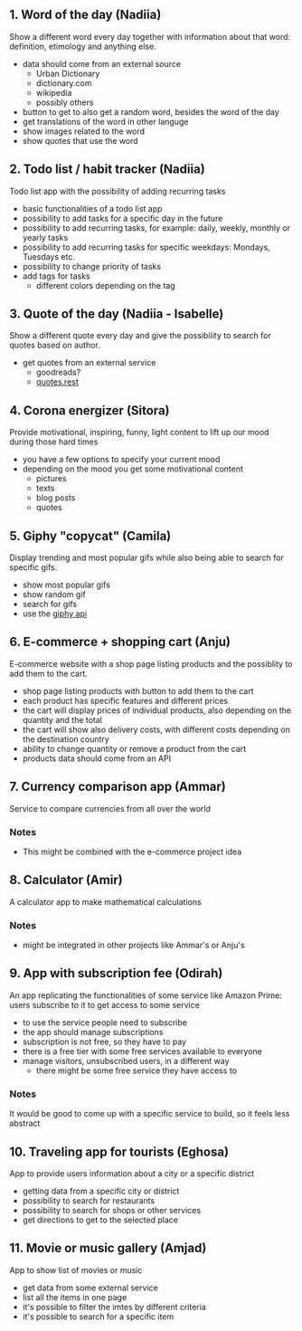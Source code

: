 ## 1. Word of the day (Nadiia) 
Show a different word every day together with information about that word: definition, etimology and anything else.
  - data should come from an external source 
    - Urban Dictionary
    - dictionary.com
    - wikipedia
    - possibly others
  - button to get to also get a random word, besides the word of the day
  - get translations of the word in other languge
  - show images related to the word
  - show quotes that use the word

## 2. Todo list / habit tracker (Nadiia) 
Todo list app with the possibility of adding recurring tasks
- basic functionalities of a todo list app 
- possibility to add tasks for a specific day in the future
- possibility to add recurring tasks, for example: daily, weekly, monthly or yearly tasks
- possibility to add recurring tasks for specific weekdays: Mondays, Tuesdays etc.
- possibility to change priority of tasks
- add tags for tasks
    - different colors depending on the tag

## 3. Quote of the day (Nadiia - Isabelle) 
Show a different quote every day and give the possibility to search for quotes based on author.
- get quotes from an external service
    - goodreads?
    - [quotes.rest](https://quotes.rest/)
    
## 4. Corona energizer (Sitora)
Provide motivational, inspiring, funny, light content to lift up our mood during those hard times
-  you have a few options to specify your current mood 
- depending on the mood you get some motivational content
    - pictures
    - texts
    - blog posts
    - quotes

## 5. Giphy "copycat" (Camila) 
Display trending and most popular gifs while also being able to search for specific gifs.
- show most popular gifs
- show random gif
- search for gifs
- use the [giphy api](https://developers.giphy.com/docs/api/)

## 6. E-commerce + shopping cart (Anju)
E-commerce website with a shop page listing products and the possiblity to add them to the cart.
- shop page listing products with button to add them to the cart
- each product has specific features and different prices
- the cart will display prices of individual products, also depending on the quantity and the total
- the cart will show also delivery costs, with different costs depending on the destination country 
- ability to change quantity or remove a product from the cart
- products data should come from an API

## 7. Currency comparison app (Ammar)
Service to compare currencies from all over the world

### Notes
- This might be combined with the e-commerce project idea


## 8. Calculator (Amir)
A calculator app to make mathematical calculations

### Notes
 - might be integrated in other projects like Ammar's or Anju's

## 9. App with subscription fee (Odirah)
An app replicating the functionalities of some service like Amazon Prime: users subscribe to it to get access to some service

- to use the service people need to subscribe
- the app should manage subscriptions
- subscription is not free, so they have to pay
- there is a free tier with some free services available to everyone
- manage visitors, unsubscribed users, in a different way
    - there might be some free service they have access to

### Notes
It would be good to come up with a specific service to build, so it feels less abstract

## 10. Traveling app for tourists (Eghosa)
App to provide users information about a city or a specific district
- getting data from a specific city or district
-  possibility to search for restaurants
- possibility to search for shops or other services
- get directions to get to the selected place 

## 11. Movie or music gallery (Amjad)
App to show list of movies or music

- get data from some external service
- list all the items in one page
- it's possible to filter the imtes by different criteria
- it's possible to search for a specific item
